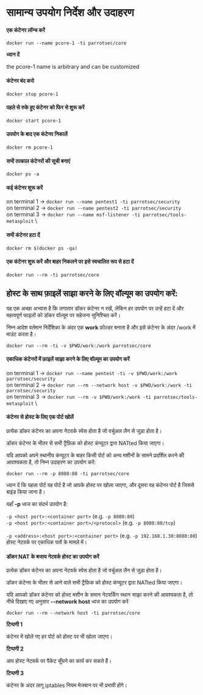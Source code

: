 # सामान्य उपयोग निर्देश और उदाहरण #

#### एक कंटेनर लॉन्च करें ####

    docker run --name pcore-1 -ti parrotsec/core

<div class="panel panel-info">
  <div class="panel-heading">
    <i class="fa fa-info-circle badge" aria-hidden="true"></i>

**ध्यान दें**

  </div>
  <div class="panel-body">
  the pcore-1 name is arbitrary and can be customized
  </div>
</div>

#### कंटेनर बंद करो ####

    docker stop pcore-1

#### पहले से रुके हुए कंटेनर को फिर से शुरू करें ####

    docker start pcore-1

#### उपयोग के बाद एक कंटेनर निकालें ####

    docker rm pcore-1

#### सभी तत्काल कंटेनरों की सूची बनाएं ####

    docker ps -a

#### कई कंटेनर शुरू करें ####

on terminal 1 -> `docker run --name pentest1 -ti parrotsec/security` \
on terminal 2 -> `docker run --name pentest2 -ti parrotsec/security` \
on terminal 3 -> `docker run --name msf-listener -ti parrotsec/tools-metasploit` \

#### सभी कंटेनर हटा दें ####

    docker rm $(docker ps -qa)

#### एक कंटेनर शुरू करें और बाहर निकलने पर इसे स्वचालित रूप से हटा दें ####

    docker run --rm -ti parrotsec/core

## होस्ट के साथ फ़ाइलें साझा करने के लिए वॉल्यूम का उपयोग करें:
यह एक अच्छा अभ्यास है कि लगातार डॉकर कंटेनर न रखें, लेकिन हर उपयोग पर उन्हें हटा दें और महत्वपूर्ण फाइलों को डॉकर वॉल्यूम पर सहेजना सुनिश्चित करें।

निम्न आदेश वर्तमान निर्देशिका के अंदर एक **work** फ़ोल्डर बनाता है और इसे कंटेनर के अंदर /work में माउंट करता है।

    docker run --rm -ti -v $PWD/work:/work parrotsec/core

#### एकाधिक कंटेनरों में फ़ाइलें साझा करने के लिए वॉल्यूम का उपयोग करें ####

on terminal 1 -> `docker run --name pentest -ti -v $PWD/work:/work parrotsec/security` \
on terminal 2 -> `docker run --rm --network host -v $PWD/work:/work -ti parrotsec/security` \
on terminal 3 -> `docker run --rm -v $PWD/work:/work -ti parrotsec/tools-metasploit` \

#### कंटेनर से होस्ट के लिए एक पोर्ट खोलें ####

प्रत्येक डॉकर कंटेनर का अपना नेटवर्क स्पेस होता है जो वर्चुअल लैन से जुड़ा होता है।

डॉकर कंटेनर के भीतर से सभी ट्रैफ़िक को होस्ट कंप्यूटर द्वारा NATted किया जाएगा।

यदि आपको अपने स्थानीय कंप्यूटर के बाहर किसी पोर्ट को अन्य मशीनों के सामने प्रदर्शित करने की आवश्यकता है, तो निम्न उदाहरण का उपयोग करें:

    docker run --rm -p 8080:80 -ti parrotsec/core

ध्यान दें कि पहला पोर्ट वह पोर्ट है जो आपके होस्ट पर खोला जाएगा, और दूसरा वह कंटेनर पोर्ट है जिससे बाइंड किया जाना है।

यहाँ **-p** ध्वज का संदर्भ उपयोग है:

`-p <host port>:<container port>` (e.g. `-p 8080:80`) \
`-p <host port>:<container port>/<protocol>` (e.g. `-p 8080:80/tcp`) \
\
`-p <address>:<host port>:<container port>` (e.g. `-p 192.168.1.30:8080:80`) \
होस्ट नेटवर्क पर एकाधिक पतों के मामले में।

#### डॉकर NAT के बजाय नेटवर्क होस्ट का उपयोग करें ####

प्रत्येक डॉकर कंटेनर का अपना नेटवर्क स्पेस होता है जो वर्चुअल लैन से जुड़ा होता है।

डॉकर कंटेनर के भीतर से आने वाले सभी ट्रैफ़िक को होस्ट कंप्यूटर द्वारा NATted किया जाएगा।

यदि आपको डॉकर कंटेनर को होस्ट मशीन के समान नेटवर्किंग स्थान साझा करने की आवश्यकता है, तो नीचे दिखाए गए अनुसार **--network host** ध्वज का उपयोग करें

    docker run --rm --network host -ti parrotsec/core

<div class="panel panel-info">
  <div class="panel-heading">
    <i class="fa fa-info-circle badge" aria-hidden="true"></i>

**टिप्पणी 1**

  </div>
  <div class="panel-body">
  कंटेनर में खोले गए हर पोर्ट को होस्ट पर भी खोला जाएगा।
  </div>
</div>


<div class="panel panel-info">
  <div class="panel-heading">
    <i class="fa fa-info-circle badge" aria-hidden="true"></i>

**टिप्पणी 2**

  </div>
  <div class="panel-body">
  आप होस्ट नेटवर्क पर पैकेट सूँघने का कार्य कर सकते हैं।
  </div>
</div>


<div class="panel panel-info">
  <div class="panel-heading">
    <i class="fa fa-info-circle badge" aria-hidden="true"></i>

**टिप्पणी 3**

  </div>
  <div class="panel-body">
  कंटेनर के अंदर लागू iptables नियम मेजबान पर भी प्रभावी होंगे।
  </div>
</div>
